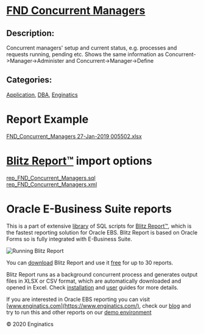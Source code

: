 # [FND Concurrent Managers](https://www.enginatics.com/reports/fnd-concurrent-managers/)
## Description: 
Concurrent managers' setup and current status, e.g. processes and requests running, pending etc.
Shows the same information as Concurrent->Manager->Administer and Concurrent->Manager->Define
## Categories: 
[Application](https://www.enginatics.com/library/?pg=1&category[]=Application), [DBA](https://www.enginatics.com/library/?pg=1&category[]=DBA), [Enginatics](https://www.enginatics.com/library/?pg=1&category[]=Enginatics)
# Report Example
[FND_Concurrent_Managers 27-Jan-2019 005502.xlsx](https://www.enginatics.com/example/fnd-concurrent-managers/)
# [Blitz Report™](https://www.enginatics.com/blitz-report/) import options
[rep_FND_Concurrent_Managers.sql](https://www.enginatics.com/export/fnd-concurrent-managers/)\
[rep_FND_Concurrent_Managers.xml](https://www.enginatics.com/xml/fnd-concurrent-managers/)
# Oracle E-Business Suite reports

This is a part of extensive [library](https://www.enginatics.com/library/) of SQL scripts for [Blitz Report™](https://www.enginatics.com/blitz-report/), which is the fastest reporting solution for Oracle EBS. Blitz Report is based on Oracle Forms so is fully integrated with E-Business Suite. 

![Running Blitz Report](https://www.enginatics.com/wp-content/uploads/2018/01/Running-blitz-report.png) 

You can [download](https://www.enginatics.com/download/) Blitz Report and use it [free](https://www.enginatics.com/pricing/) for up to 30 reports. 

Blitz Report runs as a background concurrent process and generates output files in XLSX or CSV format, which are automatically downloaded and opened in Excel. Check [installation](https://www.enginatics.com/installation-guide/) and [user](https://www.enginatics.com/user-guide/) guides for more details.

If you are interested in Oracle EBS reporting you can visit [www.enginatics.com](https://www.enginatics.com/), check our [blog](https://www.enginatics.com/blog/) and try to run this and other reports on our [demo environment](http://demo.enginatics.com/)

© 2020 Enginatics